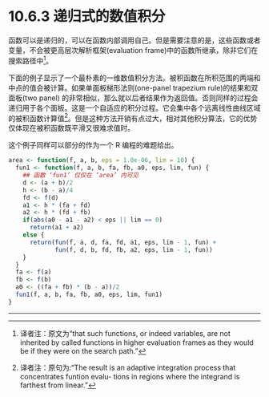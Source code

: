 # 10.6.3 递归式的数值积分

函数可以是递归的，可以在函数内部调用自己。但是需要注意的是，这些函数或者变量，不会被更高层次解析框架(evaluation frame)中的函数所继承，除非它们在搜索路径中[^1]。

下面的例子显示了一个最朴素的一维数值积分方法。被积函数在所积范围的两端和中点的值会被计算。如果单面板梯形法则(one-panel trapezium rule)的结果和双面板(two panel) 的非常相似，那么就以后者结果作为返回值。否则同样的过程会递归用于各个面板。这是一个自适应的积分过程。它会集中各个远离线性曲线区域的被积函数计算值[^2]。但是这种方法开销有点过大，相对其他积分算法，它的优势仅体现在被积函数既平滑又很难求值时。

这个例子同样可以部分的作为一个 R 编程的难题给出。

```R
area <- function(f, a, b, eps = 1.0e-06, lim = 10) {
  fun1 <- function(f, a, b, fa, fb, a0, eps, lim, fun) {
    ## 函数 ‘fun1’ 仅仅在 ‘area’ 内可见
    d <- (a + b)/2
    h <- (b - a)/4
    fd <- f(d)
    a1 <- h * (fa + fd)
    a2 <- h * (fd + fb)
    if(abs(a0 - a1 - a2) < eps || lim == 0)
      return(a1 + a2)
    else {
      return(fun(f, a, d, fa, fd, a1, eps, lim - 1, fun) +
             fun(f, d, b, fd, fb, a2, eps, lim - 1, fun))
    }
  }
  fa <- f(a)
  fb <- f(b)
  a0 <- ((fa + fb) * (b - a))/2
  fun1(f, a, b, fa, fb, a0, eps, lim, fun1)
}
```







---

[^1]: 译者注：原文为“that such functions, or indeed variables, are not inherited by called functions in higher evaluation frames as they would be if they were on the search path.”
[^2]: 译者注：原句为:“The result is an adaptive integration process that concentrates funtion evalu- tions in regions where the integrand is farthest from linear.”

